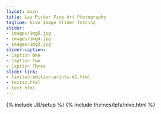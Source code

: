 ```yaml
---
layout: main
title: Les Picker Fine Art Photography
tagline: Nivo Image Slider Testing
slider:
- images/img5.jpg
- images/img4.jpg
- images/img3.jpg
slider-caption:
- Caption One
- Caption Two
- Caption Three
slider-link:
- limited-edition-prints-d1.html
- textsz.html
- text.html
---
```

{% include JB/setup %}
{% include themes/lpfa/nivo.html %}

